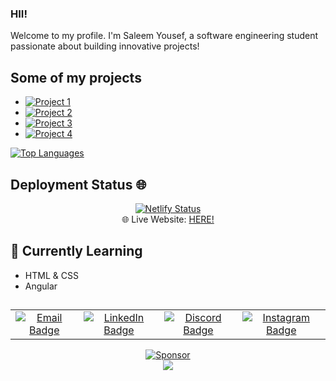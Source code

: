 ### HII!
Welcome to my profile. I'm Saleem Yousef, a software engineering student passionate about building innovative projects!

## Some of my projects
- [![Project 1](https://img.shields.io/badge/GitHub-LeafyLodge-blue?logo=github)](https://github.com/Arikatakur/LeafyLodge)
- [![Project 2](https://img.shields.io/badge/GitHub-Network%20Transmission%20Simulator-green?logo=github)](https://github.com/Arikatakur/Network-Transmission-Simulator)
- [![Project 3](https://img.shields.io/badge/GitHub-Wifi%20Password%20Tester-red?logo=github)](https://github.com/Arikatakur/WiFi-Password-Tester)
- [![Project 4](https://img.shields.io/badge/GitHub-CRC%20Remainder%20Calculator-purple?logo=github)](https://github.com/Arikatakur/CRC8-Remainder-Calculator)

[![Top Languages](https://github-readme-stats.vercel.app/api/top-langs/?username=Arikatakur&cache_seconds=1800&layout=compact&theme=dark)](https://github.com/Arikatakur)

## Deployment Status 🌐
<div align="center">
  <a href="https://app.netlify.com/sites/saleemyousef/deploys">
    <img src="https://api.netlify.com/api/v1/badges/0d0febaa-1fca-472e-b1cd-8a4c981efff6/deploy-status" alt="Netlify Status" />
  </a>
   <br />
  🌐 Live Website: <a href="https://saleemyousef.netlify.app" target="_blank">HERE!</a>
</div>

## 🌱 Currently Learning
- HTML & CSS
- Angular

## 

<div align="center">

  <table>
    <tr>
      <td align="center">
        <a href="mailto:saleemcollege@hotmail.com">
          <img src="https://img.shields.io/badge/Outlook-Email_Me-blue?style=for-the-badge&logo=microsoft-outlook&logoColor=white" alt="Email Badge">
        </a>
      </td>
      <td align="center">
        <a href="https://www.linkedin.com/in/saleemyousef/">
          <img src="https://img.shields.io/badge/LinkedIn-Connect-blue?style=for-the-badge&logo=linkedin&logoColor=white" alt="LinkedIn Badge">
        </a>
      </td>
      <td align="center">
        <a href="https://discordapp.com/users/543410502278053895">
          <img src="https://img.shields.io/badge/Discord-meryio-7289DA?style=for-the-badge&logo=discord&logoColor=white" alt="Discord Badge">
        </a>
      </td>
      <td align="center">
        <a href="https://www.instagram.com/saleemyousef/">
          <img src="https://img.shields.io/badge/Instagram-Follow-red?style=for-the-badge&logo=instagram&logoColor=red&labelColor=gray" alt="Instagram Badge">
        </a>
      </td>
    </tr>
  </table>

</div>




 <div align="center">

[![Sponsor](https://img.shields.io/badge/Sponsor%20Me-❤-red)](https://github.com/sponsors/Arikatakur)  
[![](https://visitcount.itsvg.in/api?id=Arikatakur&icon=0&color=12)](https://visitcount.itsvg.in)

</div>
